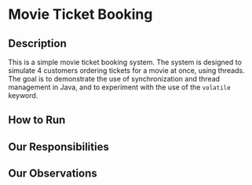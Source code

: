 # Movie Ticket Booking

## Description
This is a simple movie ticket booking system.
The system is designed to simulate 4 customers ordering tickets for a movie at once, using threads.
The goal is to demonstrate the use of synchronization and thread management in Java,
and to experiment with the use of the `volatile` keyword.

## How to Run

## Our Responsibilities

## Our Observations